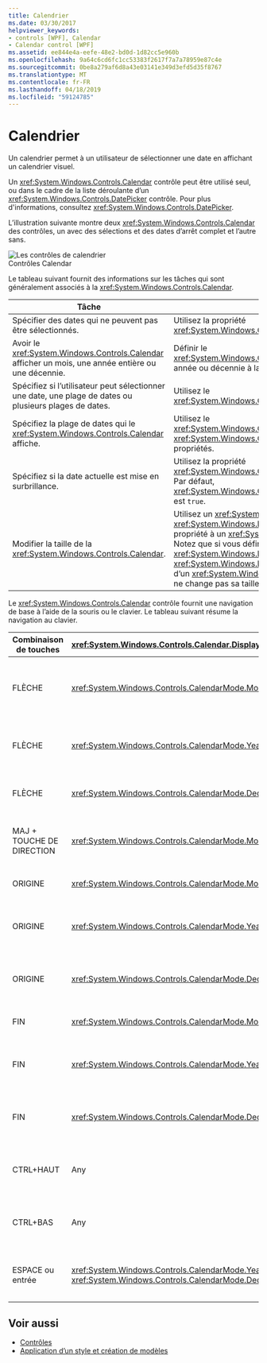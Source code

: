 ```yaml
---
title: Calendrier
ms.date: 03/30/2017
helpviewer_keywords:
- controls [WPF], Calendar
- Calendar control [WPF]
ms.assetid: ee844e4a-eefe-48e2-bd0d-1d82cc5e960b
ms.openlocfilehash: 9a64c6cd6fc1cc53383f2617f7a7a78959e87c4e
ms.sourcegitcommit: 0be8a279af6d8a43e03141e349d3efd5d35f8767
ms.translationtype: MT
ms.contentlocale: fr-FR
ms.lasthandoff: 04/18/2019
ms.locfileid: "59124785"
---
```

# <a name="calendar"></a>Calendrier
Un calendrier permet à un utilisateur de sélectionner une date en affichant un calendrier visuel.  
  
 Un <xref:System.Windows.Controls.Calendar> contrôle peut être utilisé seul, ou dans le cadre de la liste déroulante d’un <xref:System.Windows.Controls.DatePicker> contrôle. Pour plus d'informations, consultez <xref:System.Windows.Controls.DatePicker>.  
  
 L’illustration suivante montre deux <xref:System.Windows.Controls.Calendar> des contrôles, un avec des sélections et des dates d’arrêt complet et l’autre sans.  
  
 ![Les contrôles de calendrier](./media/ndp-calendarcontrols.png "NDP_CalendarControls")  
Contrôles Calendar  
  
 Le tableau suivant fournit des informations sur les tâches qui sont généralement associés à la <xref:System.Windows.Controls.Calendar>.  
  
|Tâche|Implémentation|  
|----------|--------------------|  
|Spécifier des dates qui ne peuvent pas être sélectionnés.|Utilisez la propriété <xref:System.Windows.Controls.Calendar.BlackoutDates%2A>.|  
|Avoir le <xref:System.Windows.Controls.Calendar> afficher un mois, une année entière ou une décennie.|Définir le <xref:System.Windows.Controls.Calendar.DisplayMode%2A> mois, année ou décennie à la propriété.|  
|Spécifiez si l’utilisateur peut sélectionner une date, une plage de dates ou plusieurs plages de dates.|Utilisez le <xref:System.Windows.Controls.Calendar.SelectionMode%2A>.|  
|Spécifiez la plage de dates qui le <xref:System.Windows.Controls.Calendar> affiche.|Utilisez le <xref:System.Windows.Controls.Calendar.DisplayDateStart%2A> et <xref:System.Windows.Controls.Calendar.DisplayDateEnd%2A> propriétés.|  
|Spécifiez si la date actuelle est mise en surbrillance.|Utilisez la propriété <xref:System.Windows.Controls.Calendar.IsTodayHighlighted%2A>. Par défaut, <xref:System.Windows.Controls.Calendar.IsTodayHighlighted%2A> est `true`.|  
|Modifier la taille de la <xref:System.Windows.Controls.Calendar>.|Utilisez un <xref:System.Windows.Controls.Viewbox> ou définir le <xref:System.Windows.FrameworkElement.LayoutTransform%2A> propriété à un <xref:System.Windows.Media.ScaleTransform>. Notez que si vous définissez la <xref:System.Windows.FrameworkElement.Width%2A> et <xref:System.Windows.FrameworkElement.Height%2A> propriétés d’un <xref:System.Windows.Controls.Calendar>, le calendrier réel ne change pas sa taille.|  
  
 Le <xref:System.Windows.Controls.Calendar> contrôle fournit une navigation de base à l’aide de la souris ou le clavier. Le tableau suivant résume la navigation au clavier.  
  
|Combinaison de touches|<xref:System.Windows.Controls.Calendar.DisplayMode%2A>|Action|  
|---------------------|-----------------------------------------------------------------------------------------------------------------------------------------------------------|------------|  
|FLÈCHE|<xref:System.Windows.Controls.CalendarMode.Month>|Modifications du <xref:System.Windows.Controls.Calendar.SelectedDate%2A> propriété si le <xref:System.Windows.Controls.Calendar.SelectionMode%2A> propriété n’est pas définie sur <xref:System.Windows.Controls.CalendarSelectionMode.None>.|  
|FLÈCHE|<xref:System.Windows.Controls.CalendarMode.Year>|Modifie le mois de la <xref:System.Windows.Controls.Calendar.DisplayDate%2A> propriété. Notez que le <xref:System.Windows.Controls.Calendar.SelectedDate%2A> ne change pas.|  
|FLÈCHE|<xref:System.Windows.Controls.CalendarMode.Decade>|Modifier l’année de la <xref:System.Windows.Controls.Calendar.DisplayDate%2A>. Notez que le <xref:System.Windows.Controls.Calendar.SelectedDate%2A> ne change pas.|  
|MAJ + TOUCHE DE DIRECTION|<xref:System.Windows.Controls.CalendarMode.Month>|Si <xref:System.Windows.Controls.Calendar.SelectionMode%2A> n’a pas la valeur <xref:System.Windows.Controls.CalendarSelectionMode.SingleDate> ou <xref:System.Windows.Controls.CalendarSelectionMode.None>, étend la plage de dates sélectionnées.|  
|ORIGINE|<xref:System.Windows.Controls.CalendarMode.Month>|Modifications du <xref:System.Windows.Controls.Calendar.SelectedDate%2A> au premier jour du mois en cours.|  
|ORIGINE|<xref:System.Windows.Controls.CalendarMode.Year>|Modifie le mois de la <xref:System.Windows.Controls.Calendar.DisplayDate%2A> au premier mois de l’année. Le <xref:System.Windows.Controls.Calendar.SelectedDate%2A> ne change pas.|  
|ORIGINE|<xref:System.Windows.Controls.CalendarMode.Decade>|Modifier l’année de la <xref:System.Windows.Controls.Calendar.DisplayDate%2A> pour la première année de la décennie. Le <xref:System.Windows.Controls.Calendar.SelectedDate%2A> ne change pas.|  
|FIN|<xref:System.Windows.Controls.CalendarMode.Month>|Modifications du <xref:System.Windows.Controls.Calendar.SelectedDate%2A> au dernier jour du mois en cours.|  
|FIN|<xref:System.Windows.Controls.CalendarMode.Year>|Modifie le mois de la <xref:System.Windows.Controls.Calendar.DisplayDate%2A> au mois de l’année dernière. Le <xref:System.Windows.Controls.Calendar.SelectedDate%2A> ne change pas.|  
|FIN|<xref:System.Windows.Controls.CalendarMode.Decade>|Modifier l’année de la <xref:System.Windows.Controls.Calendar.DisplayDate%2A> à la dernière année de la décennie. Le <xref:System.Windows.Controls.Calendar.SelectedDate%2A> ne change pas.|  
|CTRL+HAUT|Any|Bascule vers la prochaine plus grande <xref:System.Windows.Controls.Calendar.DisplayMode%2A>. Si <xref:System.Windows.Controls.Calendar.DisplayMode%2A> est déjà <xref:System.Windows.Controls.CalendarMode.Decade>, aucune action.|  
|CTRL+BAS|Any|Bascule vers la prochaine plus petits <xref:System.Windows.Controls.Calendar.DisplayMode%2A>. Si <xref:System.Windows.Controls.Calendar.DisplayMode%2A> est déjà <xref:System.Windows.Controls.CalendarMode.Month>, aucune action.|  
|ESPACE ou entrée|<xref:System.Windows.Controls.CalendarMode.Year> ou <xref:System.Windows.Controls.CalendarMode.Decade>|Commutateurs <xref:System.Windows.Controls.Calendar.DisplayMode%2A> à la <xref:System.Windows.Controls.CalendarMode.Month> ou <xref:System.Windows.Controls.CalendarMode.Year> représenté par l’élément ayant le focus.|  
  
## <a name="see-also"></a>Voir aussi

- [Contrôles](index.md)
- [Application d’un style et création de modèles](styling-and-templating.md)
